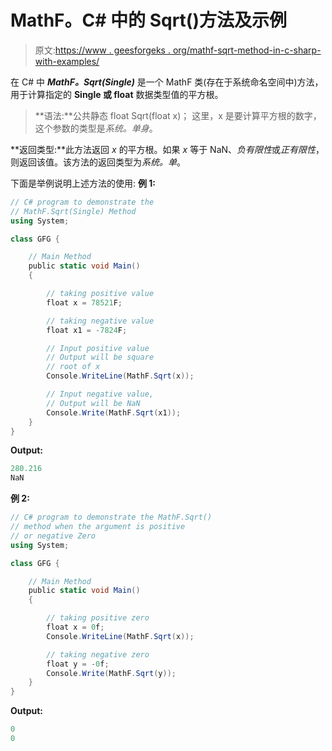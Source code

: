 # MathF。C# 中的 Sqrt()方法及示例

> 原文:[https://www . geesforgeks . org/mathf-sqrt-method-in-c-sharp-with-examples/](https://www.geeksforgeeks.org/mathf-sqrt-method-in-c-sharp-with-examples/)

在 C# 中 ***MathF。Sqrt(Single)*** 是一个 MathF 类(存在于系统命名空间中)方法，用于计算指定的 **Single 或 float** 数据类型值的平方根。

> **语法:**公共静态 float Sqrt(float x)；
> 这里，x 是要计算平方根的数字，这个参数的类型是*系统。单身*。

**返回类型:**此方法返回 *x* 的平方根。如果 *x* 等于 NaN、*负有限性*或*正有限性*，则返回该值。该方法的返回类型为*系统。单*。

下面是举例说明上述方法的使用:
**例 1:**

```cs
// C# program to demonstrate the
// MathF.Sqrt(Single) Method
using System;

class GFG {

    // Main Method
    public static void Main()
    {

        // taking positive value
        float x = 78521F;

        // taking negative value
        float x1 = -7824F;

        // Input positive value
        // Output will be square
        // root of x
        Console.WriteLine(MathF.Sqrt(x));

        // Input negative value,
        // Output will be NaN
        Console.Write(MathF.Sqrt(x1));
    }
}
```

**Output:**

```cs
280.216
NaN

```

**例 2:**

```cs
// C# program to demonstrate the MathF.Sqrt()
// method when the argument is positive
// or negative Zero
using System;

class GFG {

    // Main Method
    public static void Main()
    {

        // taking positive zero 
        float x = 0f;
        Console.WriteLine(MathF.Sqrt(x));

        // taking negative zero
        float y = -0f;
        Console.Write(MathF.Sqrt(y));
    }
}
```

**Output:**

```cs
0
0

```